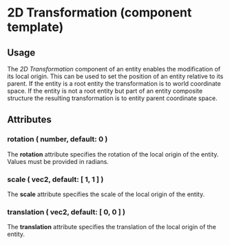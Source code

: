 # 2D Transformation (component template)

## Usage

The *2D Transformation* component of an entity enables the modification of its local origin. This can be used to set the position of an entity relative to its
parent. If the entity is a root entity the transformation is to world coordinate space. If the entity is not a root entity but part of an entity composite
structure the resulting transformation is to entity parent coordinate space.


## Attributes

### rotation ( number, default: 0 )

The **rotation** attribute specifies the rotation of the local origin of the entity. Values must be provided in radians.


### scale ( vec2, default: [ 1, 1 ] )

The **scale** attribute specifies the scale of the local origin of the entity.


### translation ( vec2, default: [ 0, 0 ] )

The **translation** attribute specifies the translation of the local origin of the entity.
